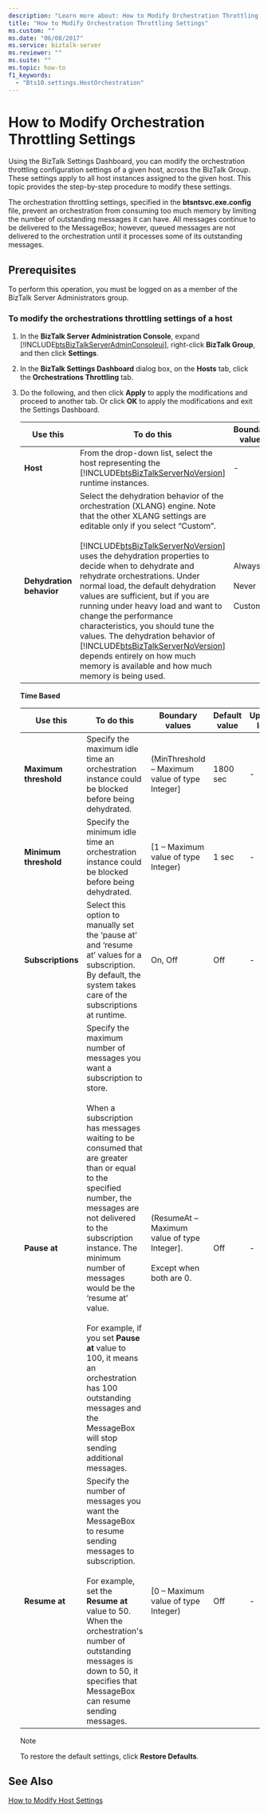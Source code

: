 ```yaml
---
description: "Learn more about: How to Modify Orchestration Throttling Settings"
title: "How to Modify Orchestration Throttling Settings"
ms.custom: ""
ms.date: "06/08/2017"
ms.service: biztalk-server
ms.reviewer: ""
ms.suite: ""
ms.topic: how-to
f1_keywords: 
  - "Bts10.settings.HostOrchestration"
---
```

# How to Modify Orchestration Throttling Settings
Using the BizTalk Settings Dashboard, you can modify the orchestration throttling configuration settings of a given host, across the BizTalk Group. These settings apply to all host instances assigned to the given host. This topic provides the step-by-step procedure to modify these settings.  

 The orchestration throttling settings, specified in the **btsntsvc.exe.config** file, prevent an orchestration from consuming too much memory by limiting the number of outstanding messages it can have. All messages continue to be delivered to the MessageBox; however, queued messages are not delivered to the orchestration until it processes some of its outstanding messages.  

## Prerequisites  
 To perform this operation, you must be logged on as a member of the BizTalk Server Administrators group.  

### To modify the orchestrations throttling settings of a host  

1. In the **BizTalk Server Administration Console**, expand [!INCLUDE[btsBizTalkServerAdminConsoleui](../includes/btsbiztalkserveradminconsoleui-md.md)], right-click **BizTalk Group**, and then click **Settings**.  

2. In the **BizTalk Settings Dashboard** dialog box, on the **Hosts** tab, click the **Orchestrations Throttling** tab.  

3. Do the following, and then click **Apply** to apply the modifications and proceed to another tab. Or click **OK** to apply the modifications and exit the Settings Dashboard.  


   |         Use this         |                                                                                                                                                                                                                                                                                                                                                               To do this                                                                                                                                                                                                                                                                                                                                                                |               Boundary values               | Default value | Upgrade logic |
   |--------------------------|-----------------------------------------------------------------------------------------------------------------------------------------------------------------------------------------------------------------------------------------------------------------------------------------------------------------------------------------------------------------------------------------------------------------------------------------------------------------------------------------------------------------------------------------------------------------------------------------------------------------------------------------------------------------------------------------------------------------------------------------|---------------------------------------------|---------------|---------------|
   |         **Host**         |                                                                                                                                                                                                                                                                                     From the drop-down list, select the host representing the [!INCLUDE[btsBizTalkServerNoVersion](../includes/btsbiztalkservernoversion-md.md)] runtime instances.                                                                                                                                                                                                                                                                                     |                      -                      |       -       |       -       |
   | **Dehydration behavior** | Select the dehydration behavior of the orchestration (XLANG) engine. Note that the other XLANG settings are editable only if you select “Custom”.<br /><br /> [!INCLUDE[btsBizTalkServerNoVersion](../includes/btsbiztalkservernoversion-md.md)] uses the dehydration properties to decide when to dehydrate and rehydrate orchestrations. Under normal load, the default dehydration values are sufficient, but if you are running under heavy load and want to change the performance characteristics, you should tune the values. The dehydration behavior of [!INCLUDE[btsBizTalkServerNoVersion](../includes/btsbiztalkservernoversion-md.md)] depends entirely on how much memory is available and how much memory is being used. | Always<br /><br /> Never<br /><br /> Custom |    Custom     |       -       |

    **Time Based**  

   |Use this|To do this|Boundary values|Default value|Upgrade logic|  
   |--------------|----------------|---------------------|-------------------|-------------------|  
   |**Maximum threshold**|Specify the maximum idle time an orchestration instance could be blocked before being dehydrated.|(MinThreshold – Maximum value of type Integer]|1800 sec|-|  
   |**Minimum threshold**|Specify the minimum idle time an orchestration instance could be blocked before being dehydrated.|[1 – Maximum value of type Integer)|1 sec|-|  
   |**Subscriptions**|Select this option to manually set the ‘pause at’ and ‘resume at’ values for a subscription. By default, the system takes care of the subscriptions at runtime.|On, Off|Off|-|  
   |**Pause at**|Specify the maximum number of messages you want a subscription to store.<br /><br /> When a subscription has messages waiting to be consumed that are greater than or equal to the specified number, the messages are not delivered to the subscription instance. The minimum number of messages would be the ‘resume at’ value.<br /><br /> For example, if you set **Pause at** value to 100, it means an orchestration has 100 outstanding messages and the MessageBox will stop sending additional messages.|(ResumeAt – Maximum value of type Integer].<br /><br /> Except when both are 0.|Off|-|  
   |**Resume at**|Specify the number of messages you want the MessageBox to resume sending messages to subscription.<br /><br /> For example, set the **Resume at** value to 50. When the orchestration's number of outstanding messages is down to 50, it specifies that MessageBox can resume sending messages.|[0 – Maximum value of type Integer)|Off|-|  

   > [!NOTE]
   >  To restore the default settings, click **Restore Defaults**.  

## See Also  
 [How to Modify Host Settings](../core/how-to-modify-host-settings.md)
